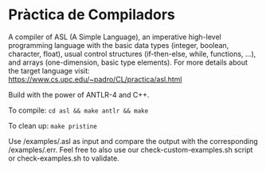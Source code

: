 # Pràctica de Compiladors

A compiler of ASL (A Simple Language), an imperative high-level programming language with the basic data types (integer, boolean, character, float), usual control structures (if-then-else, while, functions, …), and arrays (one-dimension, basic type elements). For more details about the target language visit: https://www.cs.upc.edu/~padro/CL/practica/asl.html

Build with the power of ANTLR-4 and C++.

To compile:
`cd asl && make antlr && make`

To clean up:
`make pristine`

Use /examples/.asl as input and compare the output with the corresponding /examples/.err.
Feel free to also use our check-custom-examples.sh script or check-examples.sh to validate.
